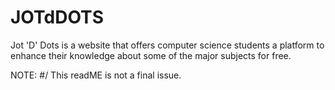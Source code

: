 JOTdDOTS
========

Jot 'D' Dots is a website that offers computer science students a platform to enhance their knowledge about some of the major subjects for free.






















NOTE:
#/ This readME is not a final issue.
